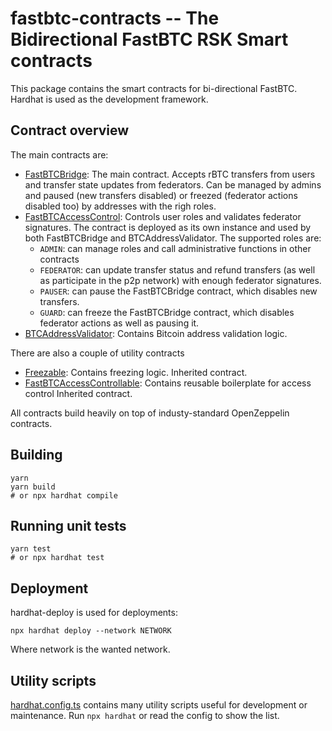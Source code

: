 fastbtc-contracts -- The Bidirectional FastBTC RSK Smart contracts
==================================================================

This package contains the smart contracts for bi-directional FastBTC. Hardhat is used as the development framework.

Contract overview
-----------------

The main contracts are:

- [FastBTCBridge](contracts/FastBTCBridge.sol): The main contract. Accepts rBTC transfers from users and transfer state
  updates from federators. Can be managed by admins and paused (new transfers disabled) or freezed (federator actions
  disabled too) by addresses with the righ roles.
- [FastBTCAccessControl](contracts/FastBTCAccessControl.sol): Controls user roles and validates federator signatures.
  The contract is deployed as its own instance and used by both FastBTCBridge and BTCAddressValidator.
  The supported roles are:
    - `ADMIN`: can manage roles and call administrative functions in other contracts 
    - `FEDERATOR`: can update transfer status and refund transfers (as well as participate in the p2p network)
      with enough federator signatures.
    - `PAUSER`: can pause the FastBTCBridge contract, which disables new transfers.
    - `GUARD`: can freeze the FastBTCBridge contract, which disables federator actions as well as pausing it.
- [BTCAddressValidator](contracts/BTCAddressValidator.sol): Contains Bitcoin address validation logic.

There are also a couple of utility contracts

- [Freezable](contracts/Freezable.sol): Contains freezing logic. Inherited contract.
- [FastBTCAccessControllable](contracts/FastBTCAccessControllable.sol): Contains reusable boilerplate for access control
  Inherited contract.

All contracts build heavily on top of industy-standard OpenZeppelin contracts.

Building
--------

```
yarn
yarn build
# or npx hardhat compile
```

Running unit tests
------------------

```
yarn test
# or npx hardhat test
```

Deployment
----------

hardhat-deploy is used for deployments:

```
npx hardhat deploy --network NETWORK
```

Where network is the wanted network.

Utility scripts
---------------

[hardhat.config.ts](hardhat.config.ts) contains many utility scripts useful for development or maintenance.
Run `npx hardhat` or read the config to show the list.

